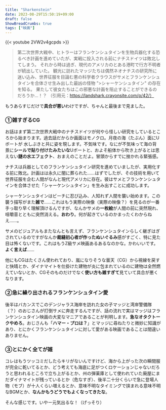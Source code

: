 ```yaml
---
title: "Sharkenstein"
date: 2023-08-29T15:50:19+09:00
draft: false
ShowBreadCrumbs: true
tags: ["映画"]
---
```


{{< youtube 2VW2v4gcpds >}}

>第二次世界大戦中、ヒトラーはフランケンシュタインを生物兵器化する恐るべき計画を進めていたが、実戦に投入される前にナチスドイツは敗北してしまう。
>それから時は過ぎ、現代のアメリカのとある港町で行方不明者が続出していた。
>観光に訪れたマッジたちは偶然ネオナチスの研究所に迷い込み、世界征服を目論む悪の科学者クラウスがサメとフランケンシュタインを合体させ生み出した最凶の怪物 ">シャーケンシュタイン" の存在を知る。
>果たして彼女たちはこの邪悪な計画を阻止することができるのだろうか…！？
（引用元：https://landshark.crayonsite.com/p/42/）

もうあらすじだけで**具合が悪い**わけですが、ちゃんと最後まで見ました。

### ①雑すぎるCG

お話はまず第二次世界大戦中のナチスドイツが何やら怪しい研究をしているところから始まります。過去話だからか画面はモノクロ。月夜の海（たぶん）面にUボートが
水しぶきと共に姿を現します。不気味です。なにが不気味って海の背景に**シールで貼り付けたみたいな**Uボートと、およそ船体から吹き上がるとは思えない**謎の水エフェクト**、おまえのことだよ。冒頭からすでに挫かれる緊張感。

ナチスは兵器としてのフランケンシュタイン研究を進めていましたが、実用化する前に敗北。計画はは永久に闇に葬られた……はずでしたが、その技術を用いて世界征服を企む人間がなんと現代アメリカに存在。彼はサメとフランケンシュタインを合体させた「シャーケンシュタイン」を生み出すことに成功します。

シャーケンシュタインはビーチに忍び込み、人知れず人間を襲い始めます。この襲う描写がまた**雑で**……これはもう実際の映像（実際の映像？）を見るのが一番手っ取り早く理解頂けるんですが、なんかサメの**一枚絵**が人間の前に突然現れ、咀嚼音とともに突然消える。**おわり**。何が起きているのかまったくわからねえ……。

サメのビジュアルもまたなんとも言えず、フランケンシュタインらしく継ぎはぎされているのですがなんか**裁縫初心者が作ったぬいぐるみ**感がすごく、特に見た目は怖くないです。これはもうZ級サメ映画あるあるなのかな。かわいいです。**よく言えば**……

他にもCGはたくさん使われており、嵐になりそうな曇天（CG）から視線を戻すと快晴とか、ダイナマイトを仕掛けた建物が炎に包まれているのに建物は全然燃えていないとか、CGそのものだけでなく**使い方も雑すぎて**見ていて具合が悪くなります。

### ②急に繰り出されるフランケンシュタイン愛

後半はバカンスでこのデンジャラス海岸を訪れた女の子マッジと湾岸警備隊（？）のおじさんが打倒サメに奔走するんですが、話の流れで実はマッジはフランケンシュタイン映画の大変なマニアであることが判明します。**急なオタクトークやめろ**。おじさんも「**ハマー・プロは？**」とマッジに尋ねたりと微妙に知識があり、とにかくフランケンシュタインに対して愛がある映画であることは間違いありません。

### ③とにかく全てが雑

コレはもうツッコミだしたらキリがないんですけど、海から上がった次の瞬間服が完全に乾いてるとか、どう考えても海底に足がつくロケーションじゃないだろうと思われるところで立ち上がるとか、州の弾薬庫として使われていた廃屋にまだダイナマイトが残っているとか（危なすぎ）、後半二十分くらいで急に登場人物（モブ）が十人くらい増えるとか、意味不明なタイミングで挟まれる意味不明なBGMとか、**なんかもうどうでもよくなってきたな**。

そんな感じです。いやー元気出るな！（げっそり）

